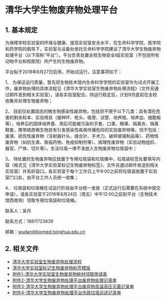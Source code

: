# 清华大学生物废弃物处理平台

## 1. 基本规定

为保障学校实验室的环境与健康，提高实验室安全水平，在生命科学学院、医学院和药学院的倡导下，实验室与设备处依托生命科学学院建设了清华大学生物废弃物处理平台（以下简称“平台”）。平台负责处置全校生物安全I级实验室（不包括所有动物平台和校医院）所产生的生物废弃物。

平台拟于2018年8月27日启用，开始试运行，注意事项如下：

1、          为保证运行质量，暂先将生物技术馆内生命科学学院的实验室作为试点开展工作，废弃物处理的具体流程见《清华大学实验室生物废弃物处理流程》（文件另通过邮件发到相关实验室），请各实验室配合。待运行稳定后，计划9月底前在全校收集并处理生物废弃物；

2、          目前仅处置固态的微生物感染性废弃物，包括但不限于以下几类：具有潜在危害的剩余标本、实验用具（接种环、枪头、吸管、试管、培养瓶、培养皿、细胞板等），培养后的固体培养基、用后可能被污染的手套、口罩、眼罩、隔离衣、隔离鞋套，携带病原微生物具有引发感染性疾病传播危险的实验废弃物等。但不包括：废液、损伤性废弃物（注射器针头、缝合针、手术刀、破碎玻璃制品等）、药物性废弃物（如抗生素、致癌药物、免疫抑制剂等）、病理性废弃物（实验动物组织、器官、尸体、切片等）。生活垃圾一律不准放入生物废弃物垃圾袋中；

3、          待处置的生物废弃物应放置于专用垃圾袋和垃圾桶中，垃圾袋标签处要填写内容（格式见《清华大学实验室标记生物废弃物标签》，文件另通过邮件发送到相关实验室）并系好袋口。各实验室于每个工作日上午9:00之前将垃圾袋放置于实验室门口处，由平台工作人员统一收集；

4、          垃圾袋和垃圾桶在试运行阶段由平台统一发放（正式运行后需要在系统中提交申请），请各实验室于2018年8月24日（周五）中午12:00之前到平台（生物技术馆西南侧）领取专用垃圾袋和垃圾桶。


联系人：吴丹

联系方式：18811723839

邮箱：wudan@biomed.tsinghua.edu.cn


## 2. 相关文件

* [清华大学实验室生物废弃物处理流程](https://cloud.tsinghua.edu.cn/f/98520422055a40fcafaf/)
* [清华大学实验室标记生物废弃物标签模版](https://cloud.tsinghua.edu.cn/f/3e1362087e2940048265/)
* [附件1-清华大学实验室生物废弃物耗材领取申请表](https://cloud.tsinghua.edu.cn/f/d64ee335d799458996b6/)
* [附件2-清华大学生物废弃物处理平台废弃物处理记录单](https://cloud.tsinghua.edu.cn/f/8bc5e8acb2c644e3813e/)
* [附件3-清华大学生物废弃物处理平台废弃物高温高压灭菌记录单](https://cloud.tsinghua.edu.cn/f/87fcc7c7c0c2484a8d18/)
* [附件4-清华大学生物废弃物处理平台市政垃圾运送记录单](https://cloud.tsinghua.edu.cn/f/250e06b7bdb6446393aa/)
